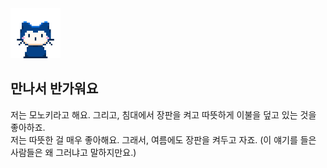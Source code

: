 <img src="Mona Whisper.gif" style="width: 80px;">

## 만나서 반가워요
<p>저는 모노키라고 해요. 그리고, 침대에서 장판을 켜고 따뜻하게 이불을 덮고 있는 것을 좋아하죠.<br>저는 따뜻한 걸 매우 좋아해요. 그래서, 여름에도 장판을 켜두고 자죠. (이 얘기를 들은 사람들은 왜 그러냐고 말하지만요.) </p>
<!--
**Monokii/Monokii** is a ✨ _special_ ✨ repository because its `README.md` (this file) appears on your GitHub profile.

Here are some ideas to get you started:

- 🔭 I’m currently working on ...
- 🌱 I’m currently learning ...
- 👯 I’m looking to collaborate on ...
- 🤔 I’m looking for help with ...
- 💬 Ask me about ...
- 📫 How to reach me: ...
- 😄 Pronouns: ...
- ⚡ Fun fact: ...
-->
